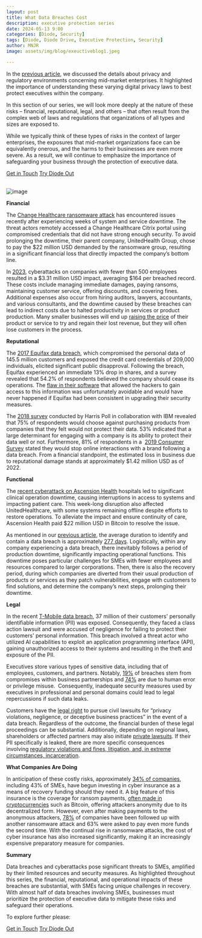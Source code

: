 ```yaml
---
layout: post
title: What Data Breaches Cost
description: executive protection series
date: 2024-05-13 9:00
categories: [Diode, Security]
tags: [Diode, Diode Drive, Executive Protection, Security]
author: MNJR
image: assets/img/blog/exeuctiveblog1.jpeg

---
```

In the [previous article](https://diode.io/blog/digital-executive-protection-compliance-guide), we discussed the details about privacy and regulatory environments concerning mid-market enterprises. It highlighted the importance of understanding these varying digital privacy laws to best protect executives within the company. 

In this section of our series, we will look more deeply at the nature of these risks – financial, reputational, legal, and others – that often result from the complex web of laws and regulations that organizations of all types and sizes are exposed to.

While we typically think of these types of risks in the context of larger enterprises, the exposures that mid-market organizations face can be equivalently onerous, and the harms to their businesses are even more severe. As a result, we will continue to emphasize the importance of safeguarding your business through the protection of executive data.

<div class="story__buttons">
  <a href="{{"https://contactdiode.paperform.co"}}" class="btn" target="">Get in Touch</a>
  <a href="#download-app" class="btn popup-open" target="">Try Diode Out</a>
</div>

<br>

![image](https://github.com/diodechain/website_dev_2023/assets/134106471/3708bc37-7b3b-4edb-9f69-e1d4236185a0)

**Financial**

The [Change Healthcare ransomware attack](https://healthitsecurity.com/news/change-healthcare-disconnects-system-amid-cyberattack) has encountered issues recently after experiencing weeks of system and service downtime. The threat actors remotely accessed a Change Healthcare Citrix portal using compromised credentials that did not have strong enough security. To avoid prolonging the downtime, their parent company, UnitedHealth Group, chose to pay the $22 million USD demanded by the ransomware group, resulting in a significant financial loss that directly impacted the company’s bottom line.

In [2023](https://www.business.com/articles/smb-budget-for-cybersecurity/), cyberattacks on companies with fewer than 500 employees resulted in a $3.31 million USD impact, averaging $164 per breached record. These costs include managing immediate damages, paying ransoms, maintaining customer service, offering discounts, and covering fines. Additional expenses also occur from hiring auditors, lawyers, accountants, and various consultants, and the downtime caused by these breaches can lead to indirect costs due to halted productivity in services or product production. Many smaller businesses will end up [raising the price](https://www.ibm.com/downloads/cas/3R8N1DZJ) of their product or service to try and regain their lost revenue, but they will often lose customers in the process.

**Reputational**

The [2017 Equifax data breach](https://tdwi.org/articles/2018/10/29/biz-all-impact-of-equifax-data-breach.aspx#:~:text=Even%20though%20Equifax%20did%20not,percent%20%2D%2D%20a%20significant%20decrease.), which compromised the personal data of 145.5 million customers and exposed the credit card credentials of 209,000 individuals, elicited significant public disapproval. Following the breach, Equifax experienced an immediate 13% drop in shares, and a survey revealed that 54.2% of respondents believed the company should cease its operations. The [flaw in their software](https://www.usatoday.com/story/tech/2020/02/10/2017-equifax-data-breach-chinese-military-hack/4712788002/) that allowed the hackers to gain access to this information was unfortunately avoidable and would have never happened if Equifax had been consistent in upgrading their security measures. 

The [2018 survey](https://www.prnewswire.com/news-releases/new-survey-finds-deep-consumer-anxiety-over-data-privacy-and-security-300630067.html) conducted by Harris Poll in collaboration with IBM revealed that 75% of respondents would choose against purchasing products from companies that they felt would not protect their data. 53% indicated that a large determinant for engaging with a company is its ability to protect their data well or not. Furthermore, 81% of respondents in a  [2019 Consumer Survey](https://hub.pingidentity.com/survey/3464-2019-consumer-survey) stated they would stop online interactions with a brand following a data breach. From a financial standpoint, the estimated loss in business due to reputational damage stands at approximately $1.42 million USD as of 2022. 

**Functional**

The [recent cyberattack on Ascension Health](https://www.nbcnews.com/business/business-news/ascension-health-cyberattack-disrupts-patient-care-what-happened-rcna151462) hospitals led to significant clinical operation downtime, causing interruptions in access to systems and impacting patient care. This week-long disruption also affected UnitedHealthcare, with some systems remaining offline despite efforts to restore operations. To alleviate the impact and ensure continuity of care, Ascension Health paid $22 million USD in Bitcoin to resolve the issue.

As mentioned in our [previous article](http://localhost:45366/drive/Diode%20Marketing?details=Digital/Blog/2024%20-%20Executive%20Series/2%20-%20What%20Risks%20Cost/diode.io/blog&force=2&extra=%20diode.io/blog), the average duration to identify and contain a data breach is approximately [277 days](https://www.ibm.com/downloads/cas/3R8N1DZJ). Logistically, within any company experiencing a data breach, there inevitably follows a period of production downtime, significantly impacting operational functions. This downtime poses particular challenges for SMEs with fewer employees and resources compared to larger corporations. Then, there is also the recovery period, during which companies are diverted from their usual production of products or services as they patch vulnerabilities, engage with customers to find solutions, and determine the company’s next steps, prolonging their downtime. 

**Legal**

In the recent [T-Mobile data breach](https://www.lawsuitupdatecenter.com/t-mobile-customer-data-breach-settlement.html), 37 million of their customers' personally identifiable information (PII) was exposed. Consequently, they faced a class action lawsuit and were accused of negligence for failing to protect their customers' personal information. This breach involved a threat actor who utilized AI capabilities to exploit an application programming interface (API), gaining unauthorized access to their systems and resulting in the theft and exposure of the PII. 

Executives store various types of sensitive data, including that of employees, customers, and partners. Notably, [19%](https://www.ibm.com/downloads/cas/3R8N1DZJ) of breaches stem from compromises within business partnerships and [74%](https://opaque.co/navigating-the-rising-tide-of-data-breaches-and-ai-security-risks/#:~:text=Among%20the%20security%20professionals%20who,devastating%20consequences%20of%20a%20breach.) are due to human error or privilege misuse.  Consequently, inadequate security measures used by executives in professional and personal domains could lead to legal repercussions if such data leaks.

Customers have the [legal right](https://www.threatintelligence.com/blog/legal-implications-of-data-breach#:~:text=Regulations%20like%20HIPAA%2C%20GDPR%2C%20and,hundreds%20of%20millions%20of%20dollars.) to pursue civil lawsuits for “privacy violations, negligence, or deceptive business practices” in the event of a data breach. Regardless of the outcome, the financial burden of these legal proceedings can be substantial. Additionally, depending on regional laws, shareholders or affected partners may also initiate [private lawsuits](https://thedataprivacygroup.com/us/blog/2019-9-17-data-breach-the-legal-implications/). If their PII specifically is leaked, there are more specific consequences involving [regulatory violations and fines, litigation, and, in extreme circumstances, incarceration](https://www.ironmountain.com/resources/blogs-and-articles/t/the-legal-ramifications-of-a-data-breach). 

**What Companies Are Doing**

In anticipation of these costly risks, approximately [34% of companies](https://www.getastra.com/blog/security-audit/cyber-insurance-claims-statistics/#:~:text=Data%20breaches%20in%20the%20U.S.,for%20the%20transfer%20of%20risks.), including 43% of SMEs, have begun investing in cyber insurance as a means of recovery funding should they need it. A big feature of this insurance is the coverage for ransom payments, [often made in cryptocurrencies](https://content.naic.org/cipr-topics/ransomware) such as Bitcoin, offering attackers anonymity due to its decentralized form. However, even after making payments to the anonymous attackers, [78%](https://www.infosecurity-magazine.com/news/orgs-repeat-ransomware-paying/) of companies have been followed up with another ransomware attack and 63% were asked to pay even more funds the second time. With the continual rise in ransomware attacks, the cost of cyber insurance has also increased significantly, making it an increasingly expensive preparatory measure for companies.

**Summary**

Data breaches and cyberattacks pose significant threats to SMEs, amplified by their limited resources and security measures. As highlighted throughout this series, the financial, reputational, and operational impacts of these breaches are substantial, with SMEs facing unique challenges in recovery. With almost half of data breaches involving SMEs, businesses must prioritize the protection of executive data to mitigate these risks and safeguard their operations.

To explore further please:
<div class="story__buttons">
  <a href="{{"https://contactdiode.paperform.co"}}" class="btn" target="">Get in Touch</a>
  <a href="#download-app" class="btn popup-open" target="">Try Diode Out</a>
</div>
